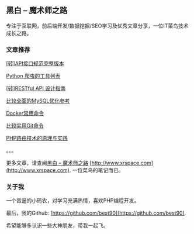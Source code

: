 ## 黑白 – 魔术师之路

专注于互联网，前后端开发/数据挖掘/SEO学习及优秀文章分享，一位IT菜鸟技术成长之路。

### 文章推荐

[[转]API接口规范完整版本](http://www.xrspace.com/708.html)

[Python 爬虫的工具列表](http://www.xrspace.com/631.html)

[[转]RESTful API 设计指南](http://www.xrspace.com/585.html)

[比较全面的MySQL优化参考](http://www.xrspace.com/469.html)

[Docker常用命令](http://www.xrspace.com/610.html)

[比较实用Git命令](http://www.xrspace.com/701.html)

[PHP路由技术的原理与实践](http://www.xrspace.com/571.html)

。。。

更多文章，请查阅[黑白 – 魔术师之路](http://www.xrspace.com/) [http://www.xrspace.com](http://www.xrspace.com). 一位菜鸟的笔记而已。

### 关于我

一个苦逼的小码农，对学习充满热情，喜欢PHP编程开发。

最后，我的Github: [https://github.com/best90](https://github.com/best90).

希望能够多认识一些大神朋友，带我一起飞。
